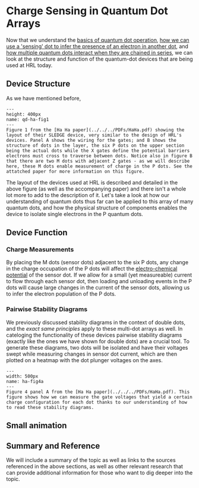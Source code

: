 # Charge Sensing in Quantum Dot Arrays

Now that we understand the [basics of quantum dot operation](../1-load-unload/loading-and-unloading-single-dot.ipynb), [how we can use a 'sensing' dot to infer the presence of an electron in another dot](../2-sensing-dot/sensing-dot.ipynb), and [how multiple quantum dots interact when they are chained in series](../3-double-dot/double-dot.ipynb), we can look at the structure and function of the quantum-dot devices that are being used at HRL today.

## Device Structure

As we have mentioned before, 
```{figure} ./HA-fig1.png
---
height: 400px
name: qd-ha-fig1
---
Figure 1 from the [Ha Ha paper](../../../PDFs/HaHa.pdf) showing the layout of their SLEDGE device, very similar to the design of HRL's devices. Panel A shows the wiring for the gates; and B shows the structure of dots in the layer, the six P dots on the upper section being the actual dots while the X gates define the potential barriers electrons must cross to traverse between dots. Notice also in figure B that there are two M dots with adjacent Z gates - as we will describe here, these M dots enable measurement of charge in the P dots. See the attatched paper for more information on this figure.
```

The layout of the devices used at HRL is described and detailed in the above figure (as well as the accompanying paper) and there isn't a whole lot more to add to the description of it. Let's take a look at how our understanding of quantum dots thus far can be applied to this array of many quantum dots, and how the physical structure of components enables the device to isolate single electrons in the P quantum dots.

## Device Function

### Charge Measurements

By placing the M dots (sensor dots) adjacent to the six P dots, any change in the charge occupation of the P dots will affect the [electro-chemical potential](gls:chempot-fermi-e) of the sensor dot. If we allow for a small (yet measureable) current to flow through each sensor dot, then loading and unloading events in the P dots will cause large changes in the current of the sensor dots, allowing us to infer the electron population of the P dots.

### Pairwise Stability Diagrams

We previously discussed stability diagrams in the context of double dots, and the _exact same principles_ apply to these multi-dot arrays as well. In cateloging the functionality of these devices pairwise stability diagrams (exactly like the ones we have shown for double dots) are a crucial tool. To generate these diagrams, two dots will be isolated and have their voltages swept while measuring changes in sensor dot current, which are then plotted on a heatmap with the dot plunger voltages on the axes.

```{figure} ./HA-fig4a.png
---
width: 500px
name: ha-fig4a
---
Figure 4 panel A from the [Ha Ha paper](../../../PDFs/HaHa.pdf). This figure shows how we can measure the gate voltages that yield a certain charge configuration for each dot thanks to our understanding of how to read these stability diagrams.
```

## Small animation


## Summary and Reference
We will include a summary of the topic as well as links to the sources referenced in the above sections, as well as other relevant research that can provide additional information for those who want to dig deeper into the topic. 
